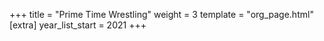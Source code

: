 +++
title = "Prime Time Wrestling"
weight = 3
template = "org_page.html"
[extra]
year_list_start = 2021
+++
